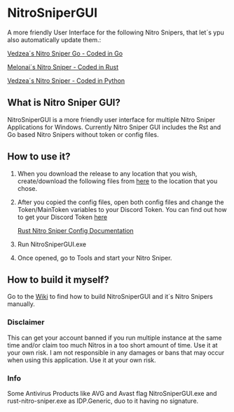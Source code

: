 # NitroSniperGUI
A more friendly User Interface for the following Nitro Snipers, that let´s ypu also automatically update them.:

[Vedzea´s Nitro Sniper Go - Coded in Go](https://github.com/Vedzaa/NitroSniperGo#nitrosnipergo)

[Melonai´s Nitro Sniper - Coded in Rust](https://github.com/Melonai/rust-nitro-sniper)

[Vedzea´s Nitro Sniper - Coded in Python](https://github.com/Vedzaa/NitroSniper)

## What is Nitro Sniper GUI?
NitroSniperGUI is a more friendly user interface for multiple Nitro Sniper Applications for Windows. 
Currently Nitro Sniper GUI includes the Rst and Go based Nitro Snipers without token or config files.

## How to use it?
1. When you download the release to any location that you wish, create/download the following files from [here](https://github.com/PeterStrick/NitroSniperGUI/tree/master/configfiles) to the location that you chose.

2. After you copied the config files, open both config files and change the Token/MainToken variables to your Discord Token. You can find out how to get your Discord Token [here](https://github.com/Tyrrrz/DiscordChatExporter/wiki/Obtaining-Token-and-Channel-IDs#how-to-get-a-user-token)

   [Rust Nitro Sniper Config Documentation](https://github.com/Melonai/rust-nitro-sniper#configuration)


3. Run NitroSniperGUI.exe

4. Once opened, go to Tools and start your Nitro Sniper.

## How to build it myself?
Go to the [Wiki](https://github.com/PeterStrick/NitroSniperGUI/wiki) to find how to build NitroSniperGUI and it´s Nitro Snipers manually.

### Disclaimer
This can get your account banned if you run multiple instance at the same time and/or claim too much Nitros in a too short amount of time. Use it at your own risk.
I am not responsible in any damages or bans that may occur when using this application. Use it at your own risk.

### Info
Some Antivirus Products like AVG and Avast flag NitroSniperGUI.exe and rust-nitro-sniper.exe as IDP.Generic, duo to it having no signature.
